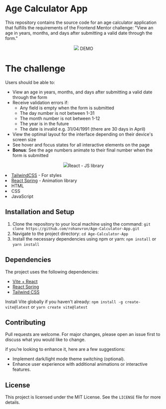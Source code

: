 # Age Calculator App

This repository contains the source code for an age calculator application that fulfills the requirements of the Frontend Mentor challenge: "View an age in years, months, and days after submitting a valid date through the form."

<p align="center">
  <img  src="./src/assets/images/ui1.PNG>
</p>

Check Out the <a href="https://rohanvron.github.io/Age-Calculator-App/"> DEMO </a>

# The challenge

Users should be able to:

- View an age in years, months, and days after submitting a valid date through the form
- Receive validation errors if:
  - Any field is empty when the form is submitted
  - The day number is not between 1-31
  - The month number is not between 1-12
  - The year is in the future
  - The date is invalid e.g. 31/04/1991 (there are 30 days in April)
- View the optimal layout for the interface depending on their device's screen size
- See hover and focus states for all interactive elements on the page
- **Bonus**: See the age numbers animate to their final number when the form is submitted

<p align="center">
  <img  src="./src/assets/images/ui2.PNG>
</p>

**Features:**

* Calculates age based on a user-submitted date.
* Validates user input for empty fields, invalid dates, and out-of-range day/month values.
* Displays the calculated age in a clear and responsive layout using a media query or a CSS framework like Tailwind CSS.
* Implements hover and focus states for interactive elements (buttons, input fields).
* Used React Spring To Animate the age numbers to their final number when the form is submitted

**Technologies:**

- [React](https://reactjs.org/) - JS library
- [TailwindCSS](https://tailwindcss.com/) - For styles
- [React Spring](https://www.react-spring.dev/) - Animation library
- HTML
- CSS
- JavaScript

## Installation and Setup
1. Clone the repository to your local machine using the command: `git clone https://github.com/rohanvron/Age-Calculator-App.git`
2. Navigate to the project directory: `cd Age-Calculator-App`
3. Install the necessary dependencies using npm or yarn: `npm install` or `yarn install`

## Dependencies

The project uses the following dependencies:
- [Vite + React](https://vitejs.dev)
- [React Spring](https://www.react-spring.dev/)
- [Tailwind CSS](https://tailwindcss.com/docs/guides/vite)

Install Vite globally if you haven't already: `npm install -g create-vite@latest` or `yarn create vite@latest`

## Contributing

Pull requests are welcome. For major changes, please open an issue first to discuss what you would like to change.

if you’re looking to enhance it, here are a few suggestions:

* Implement dark/light mode theme switching (optional).
* Enhance user experience with additional animations or interactive features.

## License

This project is licensed under the MIT License. See the `LICENSE` file for more details.